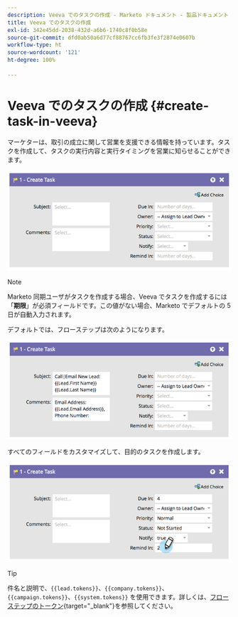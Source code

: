 ```yaml
---
description: Veeva でのタスクの作成 - Marketo ドキュメント - 製品ドキュメント
title: Veeva でのタスクの作成
exl-id: 342e45dd-2038-432d-a6b6-1740c8f0b58e
source-git-commit: dfd0ab50a6d77cf88767cc6fb3fe3f2874e0607b
workflow-type: ht
source-wordcount: '121'
ht-degree: 100%

---
```


# Veeva でのタスクの作成 {#create-task-in-veeva}

マーケターは、取引の成立に関して営業を支援できる情報を持っています。タスクを作成して、タスクの実行内容と実行タイミングを営業に知らせることができます。

![](assets/create-task-in-veeva-1.png)

>[!NOTE]
>
>Marketo 同期ユーザがタスクを作成する場合、Veeva でタスクを作成するには「**期限**」が必須フィールドです。この値がない場合、Marketo でデフォルトの 5 日が自動入力されます。

デフォルトでは、フローステップは次のようになります。

![](assets/create-task-in-veeva-2.png)

すべてのフィールドをカスタマイズして、目的のタスクを作成します。

![](assets/create-task-in-veeva-3.png)

>[!TIP]
>
>件名と説明で、`{{lead.tokens}}`、`{{company.tokens}}`、`{{campaign.tokens}}`、`{{system.tokens}}` を使用できます。詳しくは、[フローステップのトークン](/help/marketo/product-docs/core-marketo-concepts/smart-campaigns/flow-actions/use-tokens-in-flow-steps.md){target=&quot;_blank&quot;}を参照してください。
